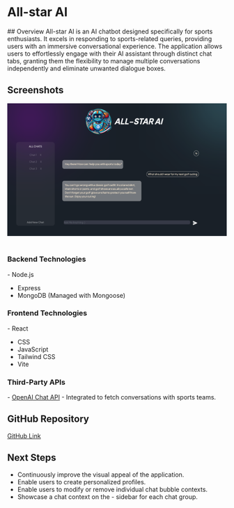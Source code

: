 # All-star AI
​## Overview
​All-star AI is an AI chatbot designed specifically for sports enthusiasts. It excels in responding to sports-related queries, providing users with an immersive conversational experience. The application allows users to effortlessly engage with their AI assistant through distinct chat tabs, granting them the flexibility to manage multiple conversations independently and eliminate unwanted dialogue boxes.
​
## Screenshots
![Alt text](./frontend/public/readmess.png?raw=true "Optional Title")
​
### Backend Technologies
​- Node.js
- Express
- MongoDB (Managed with Mongoose)
​
### Frontend Technologies
​- React
- CSS
- JavaScript
- Tailwind CSS
- Vite
​
### Third-Party APIs
​- [OpenAI Chat API](https://platform.openai.com/docs/api-reference/chat) - Integrated to fetch conversations with sports teams.
​
​
## GitHub Repository
​[GitHub Link](https://github.com/CarterN2000/Project-3)
​
## Next Steps
- Continuously improve the visual appeal of the application.
- Enable users to create personalized profiles.
- Enable users to modify or remove individual chat bubble contexts.
- Showcase a chat context on the - sidebar for each chat group.
